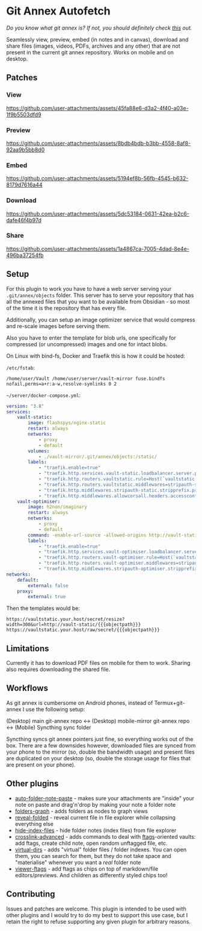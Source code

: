 # Git Annex Autofetch

_Do you know what git annex is? If not, you should definitely check [this](https://github.com/d7sd6u/obsidian-lazy-cached-vault-load?tab=readme-ov-file#wait-a-minute-what-are-folderindex-notes-what-are-ftags-what-do-you-mean-annexed) out._

Seamlessly view, preview, embed (in notes and in canvas), download and share files (images, videos, PDFs, archives and any other) that are not present in the current git annex repository. Works on mobile and on desktop.

## Patches

### View

https://github.com/user-attachments/assets/45fa88e6-d3a2-4f40-a03e-1f9b5503dfd9

### Preview

https://github.com/user-attachments/assets/8bdb4bdb-b3bb-4558-8af8-92aa9b5bb8d0

### Embed

https://github.com/user-attachments/assets/5194ef8b-56fb-4545-b632-8179d7616a44

### Download

https://github.com/user-attachments/assets/5dc53184-0631-42ea-b2c6-dafe46f4b97d

### Share

https://github.com/user-attachments/assets/1a4867ca-7005-4dad-8e4e-496ba37254fb

## Setup

For this plugin to work you have to have a web server serving your `.git/annex/objects` folder. This server has to serve your repository that has all the annexed files that you want to be available from Obsidian - so most of the time it is the repository that has every file.

Additionally, you can setup an image optimizer service that would compress and re-scale images before serving them.

Also you have to enter the template for blob urls, one specifically for compressed (or uncompressed) images and one for intact blobs.

On Linux with bind-fs, Docker and Traefik this is how it could be hosted:

`/etc/fstab`:

```
/home/user/Vault /home/user/server/vault-mirror fuse.bindfs nofail,perms=a+r:a-w,resolve-symlinks 0 2
```

`~/server/docker-compose.yml`:

```yaml
version: "3.8"
services:
    vault-static:
        image: flashspys/nginx-static
        restart: always
        networks:
            - proxy
            - default
        volumes:
            - ./vault-mirror/.git/annex/objects:/static/
        labels:
            - "traefik.enable=true"
            - "traefik.http.services.vault-static.loadbalancer.server.port=80"
            - "traefik.http.routers.vaultstatic.rule=Host(`vaultstatic.your.host`) && PathPrefix(`/raw/secret/`)"
            - "traefik.http.routers.vaultstatic.middlewares=stripauth-static,allowcorsall"
            - "traefik.http.middlewares.stripauth-static.stripprefix.prefixes=/raw/secret"
            - "traefik.http.middlewares.allowcorsall.headers.accesscontrolalloworiginlist=*"
    vault-optimiser:
        image: h2non/imaginary
        restart: always
        networks:
            - proxy
            - default
        command: -enable-url-source -allowed-origins http://vault-static -http-cache-ttl 31556926
        labels:
            - "traefik.enable=true"
            - "traefik.http.services.vault-optimiser.loadbalancer.server.port=9000"
            - "traefik.http.routers.vault-optimiser.rule=Host(`vaultstatic.your.host`) && PathPrefix(`/secret/`)"
            - "traefik.http.routers.vault-optimiser.middlewares=stripauth-optimiser,allowcorsall"
            - "traefik.http.middlewares.stripauth-optimiser.stripprefix.prefixes=/secret"
networks:
    default:
        external: false
    proxy:
        external: true
```

Then the templates would be:

```
https://vaultstatic.your.host/secret/resize?width=300&url=http://vault-static/{{{objectpath}}}
https://vaultstatic.your.host/raw/secret/{{{objectpath}}}
```

## Limitations

Currently it has to download PDF files on mobile for them to work. Sharing also requires downloading the shared file.

## Workflows

As git annex is cumbersome on Android phones, instead of Termux+git-annex I use the following setup:

(Desktop) main git-annex repo <-> (Desktop) mobile-mirror git-annex repo <-> (Mobile) Syncthing sync folder

Syncthing syncs git annex pointers just fine, so everything works out of the box. There are a few downsides however, downloaded files are synced from your phone to the mirror (so, double the bandwidth usage) and present files are duplicated on your desktop (so, double the storage usage for files that are present on your phone).

## Other plugins

- [auto-folder-note-paste](https://github.com/d7sd6u/obsidian-auto-folder-note-paste) - makes sure your attachments are "inside" your note on paste and drag'n'drop by making your note a folder note
- [folders-graph](https://github.com/d7sd6u/obsidian-folders-graph) - adds folders as nodes to graph views
- [reveal-folded](https://github.com/d7sd6u/obsidian-reveal-folded) - reveal current file in file explorer while collapsing everything else
- [hide-index-files](https://github.com/d7sd6u/obsidian-hide-index-files) - hide folder notes (index files) from file explorer
- [crosslink-advanced](https://github.com/d7sd6u/obsidian-crosslink-advanced) - adds commands to deal with [ftags](https://github.com/d7sd6u/obsidian-lazy-cached-vault-load?tab=readme-ov-file#wait-a-minute-what-are-folderindex-notes-what-are-ftags-what-do-you-mean-annexed)-oriented vaults: add ftags, create child note, open random unftagged file, etc.
- [virtual-dirs](https://github.com/d7sd6u/obsidian-virtual-dirs) - adds "virtual" folder files / folder indexes. You can open them, you can search for them, but they do not take space and "materialise" whenever you want a _real_ folder note
- [viewer-ftags](https://github.com/d7sd6u/obsidian-viewer-ftags) - add ftags as chips on top of markdown/file editors/previews. And children as differently styled chips too!

## Contributing

Issues and patches are welcome. This plugin is intended to be used with other plugins and I would try to do my best to support this use case, but I retain the right to refuse supporting any given plugin for arbitrary reasons.
